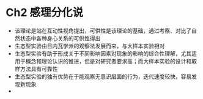 # Ch2 感理分化说

- 该理论是站在互动性视角提出，可供性是该理论的基础，通过考察、对比了自然状态中各种身心关系的可供性得出
- 生态型实验由日内瓦学派的观察法发展而来，与大样本实验相对
- 生态型实验有助于形成关于不同影响因素对现象的影响的综合性理解，尤其适用于概念和理论认识的推进，但是对研究者要求高；而大样本实验的设计和取样方法具有可靠性
- 生态型实验的独有优势在于能观察无意识层面的行为，迭代速度较快，容易发现新现象
- 
